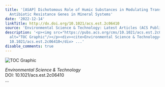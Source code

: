 ```yaml
---
title: '[ASAP] Dichotomous Role of Humic Substances in Modulating Transformation of
  Antibiotic Resistance Genes in Mineral Systems'
date: '2022-12-14'
linkTitle: http://dx.doi.org/10.1021/acs.est.2c06410
source: 'Environmental Science & Technology: Latest Articles (ACS Publications)'
description: '<p><img src="https://pubs.acs.org/cms/10.1021/acs.est.2c06410/asset/images/medium/es2c06410_0008.gif"
  alt="TOC Graphic"/></p><div><cite>Environmental Science & Technology</cite></div><div>DOI:
  10.1021/acs.est.2c06410</div> ...'
disable_comments: true
---
```

<p><img src="https://pubs.acs.org/cms/10.1021/acs.est.2c06410/asset/images/medium/es2c06410_0008.gif" alt="TOC Graphic"/></p><div><cite>Environmental Science & Technology</cite></div><div>DOI: 10.1021/acs.est.2c06410</div> ...